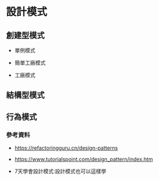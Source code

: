# 設計模式

## 創建型模式

- 單例模式

- 簡單工廠模式

- 工廠模式

## 結構型模式

## 行為模式

### 參考資料

- https://refactoringguru.cn/design-patterns

- https://www.tutorialspoint.com/design_pattern/index.htm

- 7天學會設計模式:設計模式也可以這樣學


